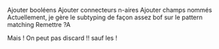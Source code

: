 Ajouter booléens
Ajouter connecteurs n-aires
Ajouter champs nommés
Actuellement, je gère le subtyping de façon assez
bof sur le pattern matching
Remettre ?A

Mais ! On peut pas discard !! sauf les !